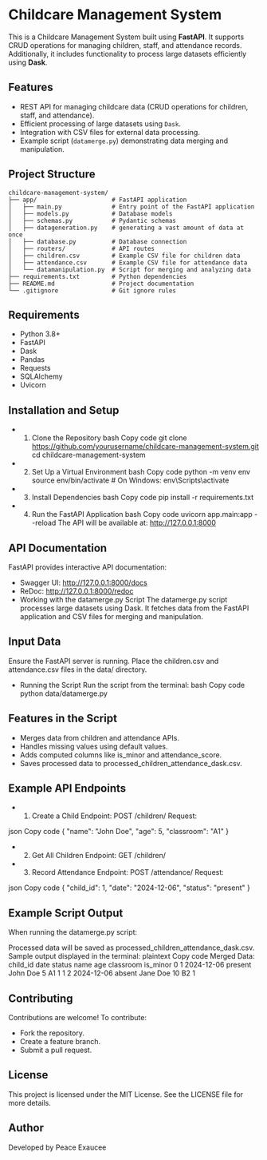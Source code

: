 # Childcare Management System

This is a Childcare Management System built using **FastAPI**. It supports CRUD operations for managing children, staff, and attendance records. Additionally, it includes functionality to process large datasets efficiently using **Dask**.

## Features
- REST API for managing childcare data (CRUD operations for children, staff, and attendance).
- Efficient processing of large datasets using `Dask`.
- Integration with CSV files for external data processing.
- Example script (`datamerge.py`) demonstrating data merging and manipulation.

## Project Structure
```plaintext
childcare-management-system/
├── app/                     # FastAPI application
│   ├── main.py              # Entry point of the FastAPI application
│   ├── models.py            # Database models
│   ├── schemas.py           # Pydantic schemas
│   ├── datageneration.py    # generating a vast amount of data at once
│   ├── database.py          # Database connection
│   ├── routers/             # API routes
│   ├── children.csv         # Example CSV file for children data
│   ├── attendance.csv       # Example CSV file for attendance data
│   └── datamanipulation.py  # Script for merging and analyzing data
├── requirements.txt         # Python dependencies
├── README.md                # Project documentation
└── .gitignore               # Git ignore rules

```
## Requirements
- Python 3.8+
- FastAPI
- Dask
- Pandas
- Requests
- SQLAlchemy
- Uvicorn


## Installation and Setup
- 1. Clone the Repository
bash
Copy code
git clone https://github.com/yourusername/childcare-management-system.git
cd childcare-management-system
- 2. Set Up a Virtual Environment
bash
Copy code
python -m venv env
source env/bin/activate  # On Windows: env\Scripts\activate
- 3. Install Dependencies
bash
Copy code
pip install -r requirements.txt
- 4. Run the FastAPI Application
bash
Copy code
uvicorn app.main:app --reload
The API will be available at: http://127.0.0.1:8000

## API Documentation
FastAPI provides interactive API documentation:

- Swagger UI: http://127.0.0.1:8000/docs
- ReDoc: http://127.0.0.1:8000/redoc
- Working with the datamerge.py Script
The datamerge.py script processes large datasets using Dask. It fetches data from the FastAPI application and CSV files for merging and manipulation.

## Input Data
Ensure the FastAPI server is running.
Place the children.csv and attendance.csv files in the data/ directory.

- Running the Script
Run the script from the terminal:
bash
Copy code
python data/datamerge.py

## Features in the Script
- Merges data from children and attendance APIs.
- Handles missing values using default values.
- Adds computed columns like is_minor and attendance_score.
- Saves processed data to processed_children_attendance_dask.csv.

## Example API Endpoints
- 1. Create a Child
Endpoint: POST /children/
Request:

json
Copy code
{
  "name": "John Doe",
  "age": 5,
  "classroom": "A1"
}
- 2. Get All Children
Endpoint: GET /children/

- 3. Record Attendance
Endpoint: POST /attendance/
Request:

json
Copy code
{
  "child_id": 1,
  "date": "2024-12-06",
  "status": "present"
}

## Example Script Output
When running the datamerge.py script:

Processed data will be saved as processed_children_attendance_dask.csv.
Sample output displayed in the terminal:
plaintext
Copy code
Merged Data:
   child_id      date   status       name  age classroom  is_minor
0         1 2024-12-06  present  John Doe    5       A1         1
1         2 2024-12-06  absent   Jane Doe   10       B2         1

## Contributing
Contributions are welcome!
To contribute:

- Fork the repository.
- Create a feature branch.
- Submit a pull request.

## License
This project is licensed under the MIT License. See the LICENSE file for more details.

## Author
Developed by Peace Exaucee
